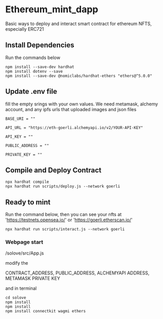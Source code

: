 # Ethereum_mint_dapp
Basic ways to deploy and interact smart contract for ethereum NFTS, especially ERC721

## Install Dependencies

Run the commands below
``` 
npm install --save-dev hardhat
npm install dotenv --save
npm install --save-dev @nomiclabs/hardhat-ethers "ethers@^5.0.0"
``` 

## Update .env file

fill the empty srings with your own values. We need metamask, alchemy account, and any ipfs urls that uploaded images and json files

``` 
BASE_URI = ""

API_URL = "https://eth-goerli.alchemyapi.io/v2/YOUR-API-KEY"

API_KEY = ""

PUBLIC_ADDRESS = ""

PRIVATE_KEY = ""
``` 



## Compile and Deploy Contract

``` 
npx hardhat compile
npx hardhat run scripts/deploy.js --network goerli
``` 
## Ready to mint

Run the command below, then you can see your nfts at 'https://testnets.opensea.io/' or 'https://goerli.etherscan.io/'

``` 
npx hardhat run scripts/interact.js --network goerli
``` 
  
  
### Webpage start

/solove/src/App.js

modify the

CONTRACT_ADDRESS, 
PUBLIC_ADDRESS, 
ALCHEMYAPI ADDRESS, 
METAMASK PRIVATE KEY

and in terminal

``` 
cd solove
npm install
npm install 
npm install connectkit wagmi ethers
``` 


